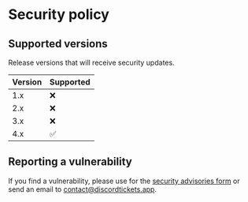 # Security policy

## Supported versions

Release versions that will receive security updates.

| Version | Supported |
| ------- | --------- |
| 1.x     | ❌        |
| 2.x     | ❌        |
| 3.x     | ❌        |
| 4.x     | ✅        |

## Reporting a vulnerability

If you find a vulnerability, please use for the [security advisories form](https://github.com/discord-tickets/bot/security/advisories/new)
or send an email to [contact@discordtickets.app](mailto:contact@discordtickets.app).
